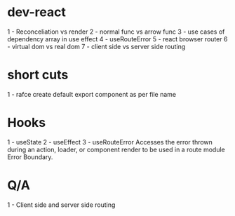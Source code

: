 # dev-react

1 - Reconceliation vs render
2 - normal func vs arrow func
3 - use cases of dependency array in use effect
4 - useRouteError
5 - react browser router
6 - virtual dom vs real dom
7 - client side vs server side routing



 # short cuts

 1 - rafce create default export component as per file name
 

 # Hooks

 1 - useState
 2 - useEffect
 3 - useRouteError Accesses the error thrown during an action, loader, or component render to be used in a route module Error Boundary.

 # Q/A

 1 - Client side and server side routing

